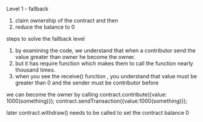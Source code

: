 Level 1 - fallback
1. claim ownership of the contract and then
2. reduce the balance to 0

steps to solve the fallback level
1. by examining the code, we understand that when a contributor send the value greater than owner he become the owner.
2. but it has require function which makes them to call the function nearly thousand times.
3. when you see the receive() function , you understand that value must be greater than 0 and the sender must be contributor before 

we can become the owner by calling
contract.contribute({value: 1000(something)});
contract.sendTransaction({value:1000(something)});

later contract.withdraw() needs to be called to set the contract balance 0
